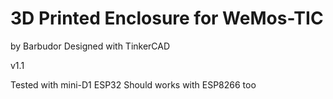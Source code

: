 # 3D Printed Enclosure for WeMos-TIC
by Barbudor
Designed with TinkerCAD

v1.1

Tested with mini-D1 ESP32
Should works with ESP8266 too
